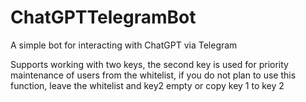 # ChatGPTTelegramBot
A simple bot for interacting with ChatGPT via Telegram

Supports working with two keys, the second key is used for priority maintenance of users from the whitelist, if you do not plan to use this function, leave the whitelist and key2 empty or copy key 1 to key 2
